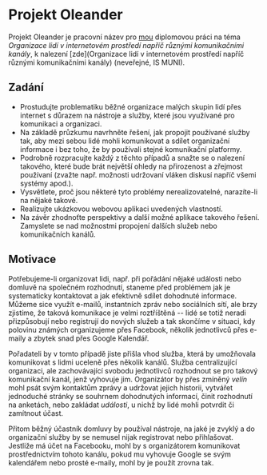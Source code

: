 
# Projekt Oleander

Projekt Oleander je pracovní název pro [mou](http://is.muni.cz/osoba/honzajavorek) diplomovou práci na téma _Organizace lidí v internetovém prostředí napříč různými komunikačními kanály_, k nalezení [zde](Organizace lidí v internetovém prostředí napříč různými komunikačními kanály) (neveřejné, IS MUNI).

## Zadání

- Prostudujte problematiku běžné organizace malých skupin lidí přes internet s důrazem na nástroje a služby, které jsou využívané pro komunikaci a organizaci.
- Na základě průzkumu navrhněte řešení, jak propojit používané služby tak, aby mezi sebou lidé mohli komunikovat a sdílet organizační informace i bez toho, že by používali stejné komunikační platformy.
- Podrobně rozpracujte každý z těchto případů a snažte se o nalezení takového, které bude brát největší ohledy na přirozenost a zřejmost používaní (zvažte např. možnosti udržovaní vláken diskusí napříč všemi systémy apod.).
- Vysvětlete, proč jsou některé tyto problémy nerealizovatelné, narazíte-li na nějaké takové.
- Realizujte ukázkovou webovou aplikaci uvedených vlastností.
- Na závěr zhodnoťte perspektivy a další možné aplikace takového řešení. Zamyslete se nad možnostmi propojení dalších služeb nebo komunikačních kanálů.

## Motivace

Potřebujeme-li organizovat lidi, např. při pořádání nějaké události nebo domluvě na společném rozhodnutí, staneme před problémem jak je systematicky kontaktovat a jak efektivně sdílet dohodnuté informace. Můžeme sice využít e-mailů, instantních zpráv nebo sociálních sítí, ale brzy zjistíme, že taková komunikace je velmi roztříštěná -- lidé se totiž neradi přizpůsobují nebo registrují do nových služeb a tak skončíme v situaci, kdy polovinu známých organizujeme přes Facebook, několik jednotlivců přes e-maily a zbytek snad
přes Google Kalendář.

Pořadateli by v tomto případě jiste přišla vhod služba, která by umožňovala komunikovat s lidmi uceleně přes několik kanálů. Služba centralizující organizaci, ale zachovávající svobodu jednotlivců rozhodnout se pro takový komunikační kanál, jenž vyhovuje jim. Organizátor by přes zmíněný _velín_ mohl psát svým kontaktům zprávy a udržovat jejich historii, vytvářet jednoduché stránky se souhrnem dohodnutých informací, činit rozhodnutí na anketách, nebo zakládat _události_, u nichž by lidé mohli potvrdit či zamítnout účast.

Přitom běžný účastník domluvy by používal nástroje, na jaké je zvyklý a do organizační služby by se nemusel nijak registrovat nebo přihlašovat. Jestliže má účet na Facebooku, mohl by s organizátorem komunikovat prostřednictvím tohoto kanálu, pokud mu vyhovuje Google se svým kalendářem nebo prosté e-maily, mohl by je použít zrovna tak.